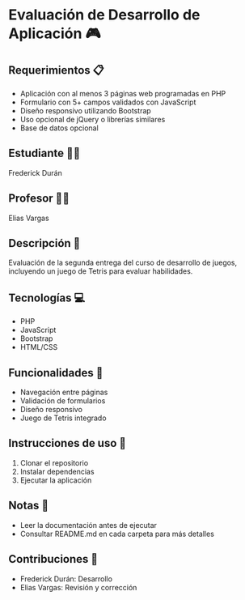 # Evaluación de Desarrollo de Aplicación 🎮

## Requerimientos 📋
- Aplicación con al menos 3 páginas web programadas en PHP
- Formulario con 5+ campos validados con JavaScript
- Diseño responsivo utilizando Bootstrap
- Uso opcional de jQuery o librerías similares
- Base de datos opcional

## Estudiante 👨‍🎓
Frederick Durán

## Profesor 👨‍🏫
Elias Vargas

## Descripción 📝
Evaluación de la segunda entrega del curso de desarrollo de juegos, incluyendo un juego de Tetris para evaluar habilidades.

## Tecnologías 💻
- PHP
- JavaScript
- Bootstrap
- HTML/CSS

## Funcionalidades 🚀
- Navegación entre páginas
- Validación de formularios
- Diseño responsivo
- Juego de Tetris integrado

## Instrucciones de uso 🔧
1. Clonar el repositorio
2. Instalar dependencias
3. Ejecutar la aplicación

## Notas 📌
- Leer la documentación antes de ejecutar
- Consultar README.md en cada carpeta para más detalles

## Contribuciones 🤝
- Frederick Durán: Desarrollo
- Elias Vargas: Revisión y corrección